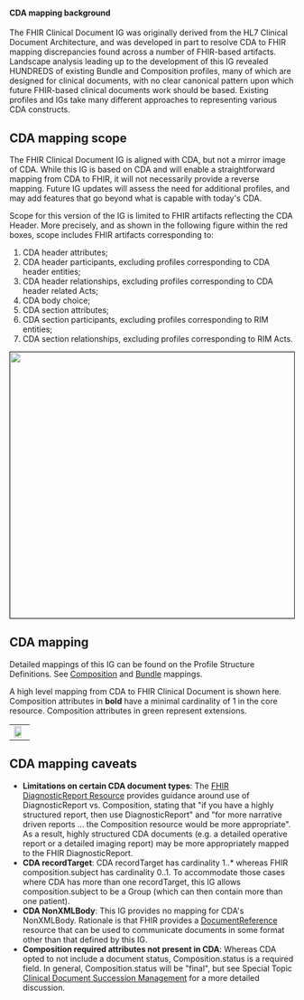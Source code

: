 #### CDA mapping background
The FHIR Clinical Document IG was originally derived from the HL7 Clinical Document Architecture, and was developed in part to resolve CDA to FHIR mapping discrepancies found across a number of FHIR-based artifacts. Landscape analysis leading up to the development of this IG revealed HUNDREDS of existing Bundle and Composition profiles, many of which are designed for clinical documents, with no clear canonical pattern upon which future FHIR-based clinical documents work should be based. Existing profiles and IGs take many different approaches to representing various CDA constructs. 
  
## CDA mapping scope
The FHIR Clinical Document IG is aligned with CDA, but not a mirror image of CDA. While this IG is based on CDA and will enable a straightforward mapping from CDA to FHIR, it will not necessarily provide a reverse mapping. Future IG updates will assess the need for additional profiles, and may add features that go beyond what is capable with today's CDA. 

Scope for this version of the IG is limited to FHIR artifacts reflecting the CDA Header. More precisely, and as shown in the following figure within the red boxes, scope includes FHIR artifacts corresponding to:
1. CDA header attributes;
2. CDA header participants, excluding profiles corresponding to CDA header entities; 
3. CDA header relationships, excluding profiles corresponding to CDA header related Acts; 
4. CDA body choice; 
5. CDA section attributes; 
6. CDA section participants, excluding profiles corresponding to RIM entities; 
7. CDA section relationships, excluding profiles corresponding to RIM Acts. 
<img src="CDA_RMIM.png" height="471" width="715" border=1/>
  
## CDA mapping
Detailed mappings of this IG can be found on the Profile Structure Definitions. See [Composition](StructureDefinition-clinical-document-composition-mappings.html#mappings-for-cda-r2-http-hl7-org-v3-cda) and [Bundle](StructureDefinition-clinical-document-bundle-mappings.html#mappings-for-cda-r2-http-hl7-org-v3-cda) mappings.

<p>A high level mapping from CDA to FHIR Clinical Document is shown here. Composition attributes in <b>bold</b> have a minimal cardinality of 1 in the core resource. Composition attributes in green represent extensions. </p>

<table><tr><td><img width="80%" height="80%" src="CDA_mapping.PNG" /></td></tr></table>
  
## CDA mapping caveats
 - **Limitations on certain CDA document types**: The [FHIR DiagnosticReport Resource](https://hl7.org/fhir/R4/diagnosticreport.html) provides guidance around use of DiagnosticReport vs. Composition, stating that "if you have a highly structured report, then use DiagnosticReport" and "for more narrative driven reports ... the Composition resource would be more appropriate". As a result, highly structured CDA documents (e.g. a detailed operative report or a detailed imaging report) may be more appropriately mapped to the FHIR DiagnosticReport. 
 - **CDA recordTarget**: CDA recordTarget has cardinality 1..* whereas FHIR composition.subject has cardinality 0..1. To accommodate those cases where CDA has more than one recordTarget, this IG allows composition.subject to be a Group (which can then contain more than one patient).
 - **CDA NonXMLBody**: This IG provides no mapping for CDA's NonXMLBody. Rationale is that FHIR provides a [DocumentReference](https://hl7.org/fhir/R4/documentreference.html) resource that can be used to communicate documents in some format other than that defined by this IG.
 - **Composition required attributes not present in CDA**: Whereas CDA opted to not include a document status, Composition.status is a required field. In general, Composition.status will be "final", but see Special Topic [Clinical Document Succession Management](versioning.html) for a more detailed discussion.
  
